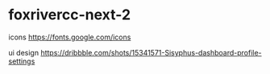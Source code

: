 # foxrivercc-next-2

icons
https://fonts.google.com/icons

ui design
https://dribbble.com/shots/15341571-Sisyphus-dashboard-profile-settings
